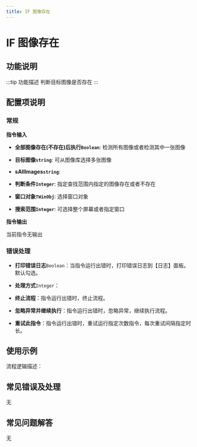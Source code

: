 ```yaml
---
title: IF 图像存在
---
```


# IF 图像存在

## 功能说明

:::tip 功能描述
判断目标图像是否存在
:::

## 配置项说明

### 常规

**指令输入**

- **全部图像存在(不存在)后执行`Boolean`**: 检测所有图像或者检测其中一张图像

- **目标图像`string`**: 可从图像库选择多张图像

- **sAllImages`string`**: 

- **判断条件`Integer`**: 指定查找范围内指定的图像存在或者不存在

- **窗口对象`TWinObj`**: 选择窗口对象

- **搜索范围`Integer`**: 可选择整个屏幕或者指定窗口


**指令输出**

当前指令无输出

### 错误处理

- **打印错误日志**`Boolean`：当指令运行出错时，打印错误日志到【日志】面板。默认勾选。

- **处理方式**`Integer`：

 - **终止流程**：指令运行出错时，终止流程。

 - **忽略异常并继续执行**：指令运行出错时，忽略异常，继续执行流程。

 - **重试此指令**：指令运行出错时，重试运行指定次数指令，每次重试间隔指定时长。

## 使用示例

流程逻辑描述：

## 常见错误及处理

无

## 常见问题解答

无

